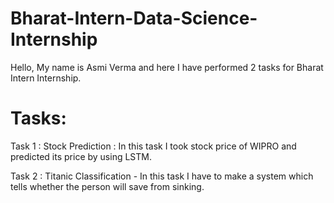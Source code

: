 # Bharat-Intern-Data-Science-Internship
Hello, My name is Asmi Verma and here I have performed 2 tasks for Bharat Intern Internship.

# Tasks:

Task 1 : Stock Prediction : In this task I took stock price of WIPRO and predicted its price by using LSTM.

Task 2 : Titanic Classification - In this task I have to make a system which tells whether the person will save from sinking.


